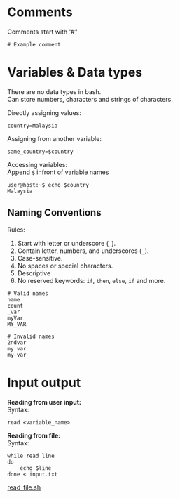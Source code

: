 # Comments
Comments start with '#"
```
# Example comment
```

# Variables & Data types
There are no data types in bash.  
Can store numbers, characters and strings of characters.

Directly assigning values:
```
country=Malaysia
```

Assigning from another variable:
```
same_country=$country
```

Accessing variables:  
Append `$` infront of variable names
```
user@host:~$ echo $country
Malaysia
```

## Naming Conventions
Rules:
1. Start with letter or underscore (`_`).
2. Contain letter, numbers, and underscores (`_`).
3. Case-sensitive.
4. No spaces or special characters.
5. Descriptive
6. No reserved keywords: `if`, `then`, `else`, `if` and more.

```
# Valid names
name
count
_var
myVar
MY_VAR

# Invalid names
2ndvar
my var
my-var
```

# Input output

**Reading from user input:**  
Syntax:
```
read <variable_name>
```

**Reading from file:**  
Syntax:
```
while read line
do
    echo $line
done < input.txt
```
[read_file.sh](./read_file.sh)
